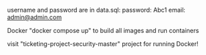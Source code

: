 username and password are in data.sql:
password: Abc1
email: admin@admin.com

Docker
"docker compose up" to build all images and run containers

visit "ticketing-project-security-master" project for running Docker!